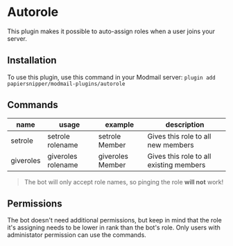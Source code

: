 # Autorole

This plugin makes it possible to auto-assign roles when a user joins your server.

## Installation

To use this plugin, use this command in your Modmail server: `plugin add papiersnipper/modmail-plugins/autorole`

## Commands

| name      | usage              | example          | description                             |
|-----------|--------------------|------------------|-----------------------------------------|
| setrole   | setrole rolename   | setrole Member   | Gives this role to all new members      |
| giveroles | giveroles rolename | giveroles Member | Gives this role to all existing members |

> The bot will only accept role names, so pinging the role **will not** work!

## Permissions

The bot doesn't need additional permissions, but keep in mind that the role it's assigning needs to be lower in rank than the bot's role. Only users with administator permission can use the commands.